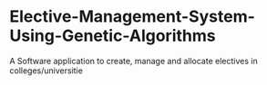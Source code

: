 # Elective-Management-System-Using-Genetic-Algorithms
A Software application to create, manage and allocate electives in colleges/universitie





